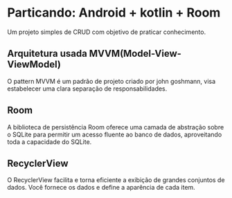 # Particando: Android + kotlin + Room
Um projeto simples de CRUD com objetivo de praticar conhecimento.

## Arquitetura usada MVVM(Model-View-ViewModel)
O pattern MVVM é um padrão de projeto criado por john goshmann, visa estabelecer uma clara separação de responsabilidades.

## Room
A biblioteca de persistência Room oferece uma camada de abstração sobre o SQLite para permitir um acesso fluente ao banco de dados, aproveitando toda a capacidade do SQLite.

## RecyclerView
O RecyclerView facilita e torna eficiente a exibição de grandes conjuntos de dados. Você fornece os dados e define a aparência de cada item.
